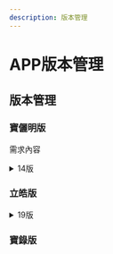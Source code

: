 ```yaml
---
description: 版本管理
---
```


# APP版本管理

## 版本管理

### 寶儷明版



需求內容

<details>

<summary>14版</summary>

包含需求：

1. SR001 時間校正機制
2. SR002 優化處理cmd機制
3. SR003 Log 優化
4. APP設備資料回傳後台
5. APP版本更新API多傳設備ID及車號

</details>





### 立皓版

<details>

<summary>19版</summary>

1. APP設備資料回傳後台 (測試通過)
2. APP版本更新API多傳設備ID及車號 (測試通過)

</details>



### 寶錄版

